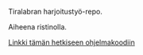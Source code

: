 Tiralabran harjoitustyö-repo. 

Aiheena ristinolla.

[Linkki tämän hetkiseen ohjelmakoodiin](xoxo.py)
